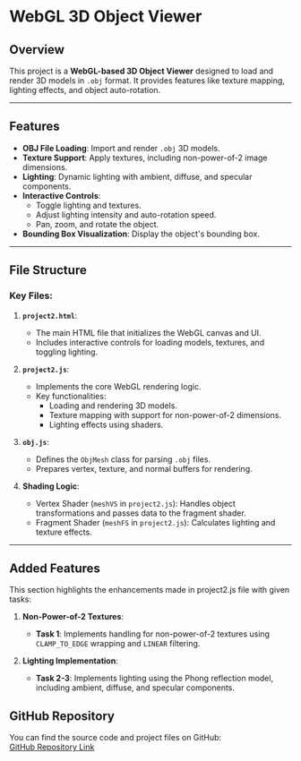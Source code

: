 # WebGL 3D Object Viewer

## Overview

This project is a **WebGL-based 3D Object Viewer** designed to load and render 3D models in `.obj` format. It provides features like texture mapping, lighting effects, and object auto-rotation.

---

## Features

- **OBJ File Loading**: Import and render `.obj` 3D models.
- **Texture Support**: Apply textures, including non-power-of-2 image dimensions.
- **Lighting**: Dynamic lighting with ambient, diffuse, and specular components.
- **Interactive Controls**:
  - Toggle lighting and textures.
  - Adjust lighting intensity and auto-rotation speed.
  - Pan, zoom, and rotate the object.
- **Bounding Box Visualization**: Display the object's bounding box.

---

## File Structure

### Key Files:
1. **`project2.html`**:
   - The main HTML file that initializes the WebGL canvas and UI.
   - Includes interactive controls for loading models, textures, and toggling lighting.

2. **`project2.js`**:
   - Implements the core WebGL rendering logic.
   - Key functionalities:
     - Loading and rendering 3D models.
     - Texture mapping with support for non-power-of-2 dimensions.
     - Lighting effects using shaders.

3. **`obj.js`**:
   - Defines the `ObjMesh` class for parsing `.obj` files.
   - Prepares vertex, texture, and normal buffers for rendering.

4. **Shading Logic**:
   - Vertex Shader (`meshVS` in `project2.js`): Handles object transformations and passes data to the fragment shader.
   - Fragment Shader (`meshFS` in `project2.js`): Calculates lighting and texture effects.

---

## Added Features

This section highlights the enhancements made in project2.js file with given tasks:

1. **Non-Power-of-2 Textures**:
   - **Task 1**: Implements handling for non-power-of-2 textures using `CLAMP_TO_EDGE` wrapping and `LINEAR` filtering.

2. **Lighting Implementation**:
   - **Task 2-3**: Implements lighting using the Phong reflection model, including ambient, diffuse, and specular components.

## GitHub Repository

You can find the source code and project files on GitHub:  
[GitHub Repository Link](https://github.com/cefeyilmaz/WebGL-3D-Object-Viewer)   



